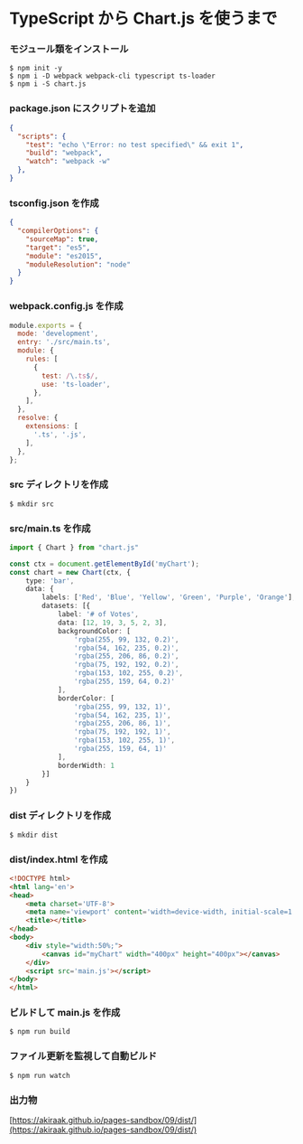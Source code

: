 # TypeScript から Chart.js を使うまで


### モジュール類をインストール

```
$ npm init -y
$ npm i -D webpack webpack-cli typescript ts-loader
$ npm i -S chart.js
```

### package.json にスクリプトを追加

```json
{
  "scripts": {
    "test": "echo \"Error: no test specified\" && exit 1",
    "build": "webpack",
    "watch": "webpack -w"
  },
}
```

### tsconfig.json を作成

```json
{
  "compilerOptions": {
    "sourceMap": true,
    "target": "es5",
    "module": "es2015",
    "moduleResolution": "node"
  }
}
```

### webpack.config.js を作成

```js
module.exports = {
  mode: 'development',
  entry: './src/main.ts',
  module: {
    rules: [
      {
        test: /\.ts$/,
        use: 'ts-loader',
      },
    ],
  },
  resolve: {
    extensions: [
      '.ts', '.js',
    ],
  },
};
```

### src ディレクトリを作成

```
$ mkdir src
```

### src/main.ts を作成
```ts
import { Chart } from "chart.js"

const ctx = document.getElementById('myChart');
const chart = new Chart(ctx, {
    type: 'bar',
    data: {
        labels: ['Red', 'Blue', 'Yellow', 'Green', 'Purple', 'Orange'],
        datasets: [{
            label: '# of Votes',
            data: [12, 19, 3, 5, 2, 3],
            backgroundColor: [
                'rgba(255, 99, 132, 0.2)',
                'rgba(54, 162, 235, 0.2)',
                'rgba(255, 206, 86, 0.2)',
                'rgba(75, 192, 192, 0.2)',
                'rgba(153, 102, 255, 0.2)',
                'rgba(255, 159, 64, 0.2)'
            ],
            borderColor: [
                'rgba(255, 99, 132, 1)',
                'rgba(54, 162, 235, 1)',
                'rgba(255, 206, 86, 1)',
                'rgba(75, 192, 192, 1)',
                'rgba(153, 102, 255, 1)',
                'rgba(255, 159, 64, 1)'
            ],
            borderWidth: 1
        }]
    }
})
```

### dist ディレクトリを作成

```
$ mkdir dist
```

### dist/index.html を作成

```html
<!DOCTYPE html>
<html lang='en'>
<head>
    <meta charset='UTF-8'>
    <meta name='viewport' content='width=device-width, initial-scale=1.0'>
    <title></title>
</head>
<body>
    <div style="width:50%;">
        <canvas id="myChart" width="400px" height="400px"></canvas>
    </div>
    <script src='main.js'></script>
</body>
</html>
```

### ビルドして main.js を作成

```
$ npm run build
```

### ファイル更新を監視して自動ビルド

```
$ npm run watch
```


### 出力物

[https://akiraak.github.io/pages-sandbox/09/dist/](https://akiraak.github.io/pages-sandbox/09/dist/)
